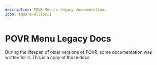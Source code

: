 ```yaml
---
description: POVR Menu's legacy documentation.
icon: square-ellipsis
---
```


# POVR Menu Legacy Docs

During the lifespan of older versions of POVR, some documentation was written for it. This is a copy of those docs.
